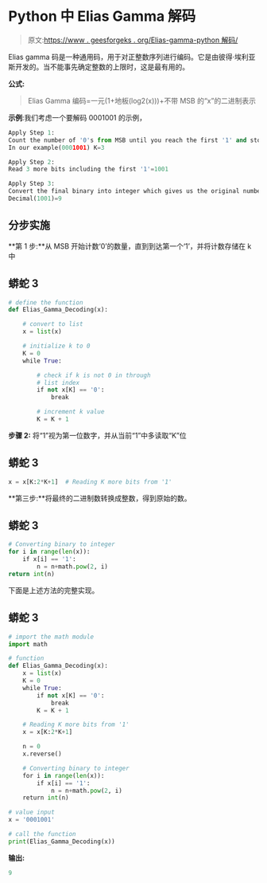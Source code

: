 # Python 中 Elias Gamma 解码

> 原文:[https://www . geesforgeks . org/Elias-gamma-python 解码/](https://www.geeksforgeeks.org/elias-gamma-decoding-in-python/)

Elias gamma 码是一种通用码，用于对正整数序列进行编码。它是由彼得·埃利亚斯开发的。当不能事先确定整数的上限时，这是最有用的。

**公式:**

> Elias Gamma 编码=一元(1+地板(log2(x)))+不带 MSB 的“x”的二进制表示

**示例**:我们考虑一个要解码 0001001 的示例，

```py
Apply Step 1:
Count the number of '0's from MSB until you reach the first '1' and store the count in K.
In our example(0001001) K=3 

Apply Step 2:
Read 3 more bits including the first '1'=1001

Apply Step 3:
Convert the final binary into integer which gives us the original number.
Decimal(1001)=9
```

## 分步**实施**

**第 1 步:**从 MSB 开始计数‘0’的数量，直到到达第一个‘1’，并将计数存储在 k 中

## 蟒蛇 3

```py
# define the function
def Elias_Gamma_Decoding(x):

    # convert to list
    x = list(x)

    # initialize k to 0
    K = 0
    while True:

        # check if k is not 0 in through
        # list index
        if not x[K] == '0':
            break

        # increment k value
        K = K + 1
```

**步骤 2:** 将“1”视为第一位数字，并从当前“1”中多读取“K”位

## 蟒蛇 3

```py
x = x[K:2*K+1]  # Reading K more bits from '1'
```

**第三步:**将最终的二进制数转换成整数，得到原始的数。

## 蟒蛇 3

```py
# Converting binary to integer
for i in range(len(x)):
    if x[i] == '1':
        n = n+math.pow(2, i)
return int(n)
```

下面是上述方法的完整实现。

## 蟒蛇 3

```py
# import the math module
import math

# function
def Elias_Gamma_Decoding(x):
    x = list(x)
    K = 0
    while True:
        if not x[K] == '0':
            break
        K = K + 1

    # Reading K more bits from '1'
    x = x[K:2*K+1]

    n = 0
    x.reverse()

    # Converting binary to integer
    for i in range(len(x)):
        if x[i] == '1':
            n = n+math.pow(2, i)
    return int(n)

# value input
x = '0001001'

# call the function
print(Elias_Gamma_Decoding(x))
```

**输出:**

```py
9
```